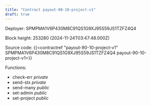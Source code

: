 ```yaml
---
title: "Contract payout-90-10-project-v1"
draft: true
---
```

Deployer: SPMPMA1V6P430M8C91QS1G9XJ95S59JS1TZFZ4Q4


 



Block height: 253280 (2024-11-24T03:47:48.000Z)

Source code: {{<contractref "payout-90-10-project-v1" SPMPMA1V6P430M8C91QS1G9XJ95S59JS1TZFZ4Q4 payout-90-10-project-v1>}}

Functions:

* check-err _private_
* send-stx _private_
* send-many _public_
* set-admin _public_
* set-project _public_
